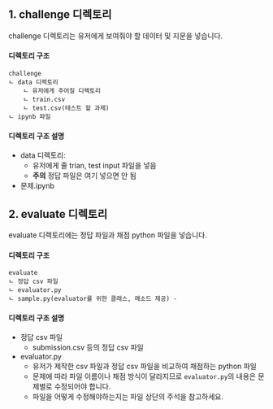 ## 1. challenge 디렉토리
challenge 디렉토리는 유저에게 보여줘야 할 데이터 및 지문을 넣습니다.

#### 디렉토리 구조

```
challenge
ㄴ data 디렉토리
	ㄴ 유저에게 주어질 디렉토리
	ㄴ train.csv
	ㄴ test.csv(테스트 할 과제)
ㄴ ipynb 파일
```

#### 디렉토리 구조 설명

* data 디렉토리: 
	* 유저에게 줄 trian, test input 파일을 넣음
	* **주의** 정답 파일은 여기 넣으면 안 됨
* 문제.ipynb


## 2. evaluate 디렉토리
evaluate 디렉토리에는 정답 파일과 채점 python 파일을 넣습니다.

#### 디렉토리 구조

```
evaluate
ㄴ 정답 csv 파일
ㄴ evaluator.py
ㄴ sample.py(evaluator를 위한 클래스, 메소드 제공) - 
```

#### 디렉토리 구조 설명

* 정답 csv 파일
	* submission.csv 등의 정답 csv 파일
* evaluator.py
	* 유저가 제작한 csv 파일과 정답 csv 파일을 비교하여 채점하는 python 파일
	* 문제에 따라 파일 이름이나 채점 방식이 달라지므로 `evaluator.py`의 내용은 문제별로 수정되어야 합니다.
	* 파일을 어떻게 수정해야하는지는 파일 상단의 주석을 참고하세요.
